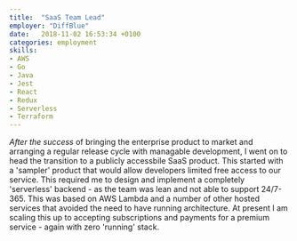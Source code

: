 ```yaml
---
title:  "SaaS Team Lead"
employer: "DiffBlue"
date:   2018-11-02 16:53:34 +0100
categories: employment
skills:
- AWS
- Go
- Java
- Jest
- React
- Redux
- Serverless
- Terraform
---
```


*After the success* of bringing the enterprise product to market and arranging a regular release cycle with managable development, I went on to head the transition to a publicly accessbile SaaS product. This started with a 'sampler' product that would allow developers limited free access to our service. This required me to design and implement a completely 'serverless' backend - as the team was lean and not able to support 24/7-365. This was based on AWS Lambda and a number of other hosted services that avoided the need to have running architecture. At present I am scaling this up to accepting subscriptions and payments for a premium service - again with zero 'running' stack.
